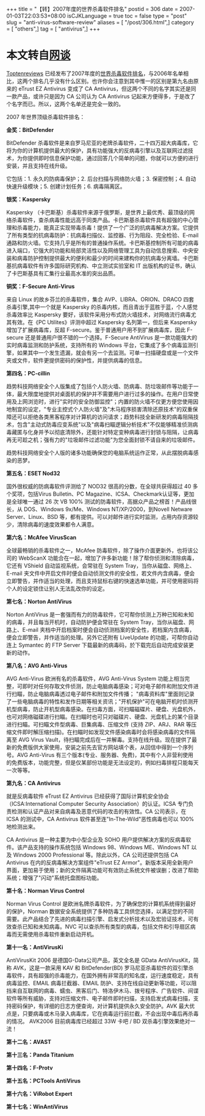 +++
title = "【转】2007年度的世界杀毒软件排名"
postid = 306
date = 2007-01-03T22:03:53+08:00
isCJKLanguage = true
toc = false
type = "post"
slug = "anti-virus-software-review"
aliases = [ "/post/306.html",]
category = [ "others",]
tag = [ "antivirus",]
+++


本文转自[网谈](http://www.wangtam.com/50226711/2007_aececeae_54355.php)  
=============================================

[Toptenreviews](http://toptenreviews.com/)
已经发布了2007年度的[世界杀毒软件排名](http://anti-virus-software-review.toptenreviews.com/)，与2006年名单相比，这两个排名几乎没有什么区别。也许你会注意到其中惟一的区别是第九名由原来的
eTrust EZ Antivirus 变成了 CA
Antivirus，但这两个不同的名字其实还是同一款产品，或许只是因为 CA
公司认为 CA Antivirus
记起来方便得多，于是改了个名字而已。所以，这两个名单还是完全一致的。

2007 年世界顶级杀毒软件排名：

**金奖：BitDefender**

BitDefender
杀毒软件是来自罗马尼亚的老牌杀毒软件，二十四万超大病毒库，它将为你的计算机提供最大的保护，具有功能强大的反病毒引擎以及互联网过滤技术，为你提供即时信息保护功能，通过回答几个简单的问题，你就可以方便的进行安装，并且支持在线升级。

它包括：1. 永久的防病毒保护；2. 后台扫描与网络防火墙；3. 保密控制；4.
自动快速升级模块；5. 创建计划任务；6. 病毒隔离区。

**银奖：Kaspersky**

Kaspersky
（卡巴斯基）杀毒软件来源于俄罗斯，是世界上最优秀、最顶级的网络杀毒软件，查杀病毒性能远高于同类产品。卡巴斯基杀毒软件具有超强的中心管理和杀毒能力，能真正实现带毒杀毒！提供了一个广泛的抗病毒解决方案。它提供了所有类型的抗病毒防护：抗病毒扫描仪、监控器、行为阻段、完全检验、E-mail
通路和防火墙。它支持几乎是所有的普通操作系统。卡巴斯基控制所有可能的病毒进入端口，它强大的功能和局部灵活性以及网络管理工具为自动信息搜索、中央安装和病毒防护控制提供最大的便利和最少的时间来建构你的抗病毒分离墙。卡巴斯基抗病毒软件有许多国际研究机构、中立测试实验室和
IT 出版机构的证书，确认了卡巴斯基具有汇集行业最高水准的突出品质。

<!--more-->  
**铜奖：F-Secure Anti-Virus**

来自 Linux 的故乡芬兰的杀毒软件，集合 AVP、LIBRA、ORION、DRACO
四套杀毒引擎,其中一个就是 Kaspersky
的杀毒内核，而且青出于蓝胜于蓝，个人感觉杀毒效率比 Kaspersky
要好，该软件采用分布式防火墙技术，对网络流行病毒尤其有效。在《PC
Utilites》评测中超过 Kaspersky 名列第一，但后来 Kaspersky
增加了扩展病毒库，反超 F-secure。鉴于普通用户用不到扩展病毒库，因此
F-secure 还是普通用户很不错的一个选择。F-Secure AntiVirus
是一款功能强大的实时病毒监测和防护系统，支持所有的 Windows
平台，它集成了多个病毒监测引擎，如果其中一个发生遗漏，就会有另一个去监测。可单一扫描硬盘或是一个文件夹或文件，软件更提供密码的保护性，并提供病毒的信息。

**第四名：PC-cillin**

趋势科技网络安全个人版集成了包括个人防火墙、防病毒、防垃圾邮件等功能于一体，最大限度地提供对桌面机的保护并不需要用户进行过多的操作。在用户日常使用及上网浏览时，进行"实时的安全防御监控"；内置的防火墙不仅更方便您使用因地制宜的设定，"专业主控式个人防火墙"及"木马程序损害清除还原技术"的双重保障还可以拒绝各类黑客程序对计算机的访问请求；趋势科技全新研发的病毒阻隔技术，包含"主动式防毒应变系统"以及"病毒扫瞄逻辑分析技术"不仅能够精准侦测病毒藏匿与化身并予以彻底清除外，还能针对特定变种病毒进行封锁与阻隔，让病毒再无可趁之机；强有力的"垃圾邮件过滤功能"为您全面封锁不请自来的垃圾邮件。

趋势科技网络安全个人版的诸多功能确保您的电脑系统运作正常，从此摆脱病毒感染的恶梦。

**第五名：ESET Nod32**

国外很权威的防病毒软件评测给了 NOD32 很高的分数，在全球共获得超过 40
多个奖项，包括Virus Bulletin、PC
Magazine、ICSA、Checkmark认证等，更加是全球唯一通过 26 次 VB 100%
测试的防毒软件，高据众产品之榜首！产品线很长，从 DOS、Windows
9x/Me、Windows NT/XP/2000，到Novell Netware Server、Linux、BSD
等，都有提供。可以对邮件进行实时监测，占用内存资源较少，清除病毒的速度效果都令人满意。

**第六名：McAfee VirusScan**

全球最畅销的杀毒软件之一，McAfee
防毒软件，除了操作介面更新外，也将该公司的 WebScanX
功能合在一起，增加了许多新功能！除了帮你侦测和清除病毒，它还有 VShield
自动监视系统，会常驻在 System Tray，当你从磁盘、网络上、E-mail
夹文件中开启文件时便会自动侦测文件的安全性，若文件内含病毒，便会立即警告，并作适当的处理，而且支持鼠标右键的快速选单功能，并可使用密码将个人的设定锁住让别人无法乱改你的设定。

**第七名：Norton AntiVirus**

Norton AntiVirus
是一套强而有力的防毒软件，它可帮你侦测上万种已知和未知的病毒，并且每当开机时，自动防护便会常驻在
System Tray，当你从磁盘、网路上、E-mail
夹档中开启档案时便会自动侦测档案的安全性，若档案内含病毒，便会立即警告，并作适当的处理。另外它还附有
LiveUpdate 的功能，可帮你自动连上 Symantec 的 FTP Server
下载最新的病毒码，於下载完后自动完成安装更新的动作。

**第八名：AVG Anti-Virus**

AVG Anti-Virus 欧洲有名的杀毒软件，AVG Anti-Virus System
功能上相当完整，可即时对任何存取文件侦测，防止电脑病毒感染；可对电子邮件和附加文件进行扫瞄，防止电脑病毒透过电子邮件和附加文件传播；
"病毒资料库"里面则记录了一些电脑病毒的特性和发作日期等相关资讯；"开机保护"可在电脑开机时侦测开机型病毒，防止开机型病毒感染。在扫毒方面，可扫瞄磁碟片、硬盘、光盘机外，也可对网络磁碟进行扫瞄。在扫瞄时也可只对磁碟片、硬盘、光盘机上的某个目录进行扫瞄。可扫瞄文件型病毒、巨集病毒、压缩文件
(支持 ZIP、ARJ、RAR
等压缩文件即时解压缩扫描)。在扫瞄时如发现文件感染病毒时会将感染病毒的文件隔离至
AVG Virus
VauIt，待扫瞄完成后在一并解毒。支持在线升级。现在提供了最新的免费版供大家使用，安装之前先去官方网站填个表，从回信中得到一个序列号。AVG
Anti-Virus
有三个版本(专业、服务器、免费)，其中有个人非营利使用的免费版本，功能完整，但是仅某部份功能是无法设定的，例如扫毒排程只能每天一次等等。

**第九名：CA Antivirus**

就是反病毒软件 eTrust EZ Antivirus
已经获得了国际计算机安全协会（ICSA:International Computer Security
Association）的认证。ICSA
专门负责检测和认证产品对来自病毒及恶意代码的攻击的有效性。CA
公司表示，在 ICSA 的测试中，CA Antivirus
软件甚至连"In-The-Wild"恶性病毒也可以 100% 地检测出来。

CA Antivirus 是一种主要为中小型企业及 SOHO
用户提供解决方案的反病毒软件。该产品支持的操作系统包括 Windows
98、Windows ME、Windows NT 以及 Windows 2000 Professional
等。除此以外，CA 公司还提供包括 CA Antivirus
在内的反病毒解决方案组件"eTrust EZ
Armor"。新版本采用全新用户界面，更加易于使用；新的文件隔离功能可有效防止系统文件被误删；改进了帮助系统；增强了"闪动"系统托盘图标功能。

**第十名：Norman Virus Control**

Norman Virus Control
是欧洲名牌杀毒软件，为了确保您的计算机系统得到最好的保护，Norman
数据安全系统提供了多种防毒工具供您选择，以满足您的不同需要。此产品结合了先进的病毒扫描引擎、启发式分析技术以及宏验证技术，可有效查杀已知和未知病毒。NVC
可以查杀所有类型的病毒，包括文件和引导扇区病毒而无需使用杀毒软件重新启动开机。

**第十一名：AntiVirusKi**

AntiVirusKit 2006 是德国G-Data公司产品，英文全名是 GData
AntiVirusKit，简称 AVK，这是一款采用 KAV 和 BitDefender(BD)
罗马尼亚杀毒软件的双引擎杀毒软件，具有超强的杀毒能力，在国外拥有非常高的知名度，运行速度稳定，具有病毒监控、EMAIL
病毒拦截器、EMAIL
防护、支持在线自动更新等功能，可以阻挡来自互联网的病毒、蠕虫、黑客后门、特洛伊木马、拨号程序、广告软件、间谍软件等所有威胁，支持对压缩文件、电子邮件即时扫描，支持启发式病毒扫描，支持密码保护，有详细的日志方便查询，对计算机提供永久安全防护。AVK
最大优点是，只要病毒或木马录入病毒库，它在病毒运行前拦截，不会出现中毒后再杀毒的情况。
AVK2006 目前病毒库已经超过 33W 卡吧 / BD 双杀毒引擎效果绝对一流！

**第十二名：AVAST**

**第十三名：Panda Titanium**

**第十四名：F-Protv**

**第十五名：PCTools AntiVirus**

**第十六名：ViRobot Expert**

**第十七名：WinAntiVirus**

